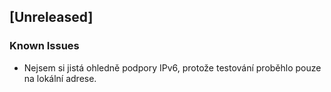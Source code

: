 ## [Unreleased]

### Known Issues
- Nejsem si jistá ohledně podpory IPv6, protože testování proběhlo pouze na lokální adrese.
